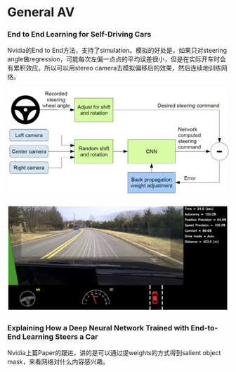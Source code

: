 # General AV

### End to End Learning for Self-Driving Cars

Nvidia的End to End方法，支持了simulation。模拟的好处是，如果只对steering angle做regression，可能每次左偏一点点的平均误差很小，但是在实际开车时会有累积效应。所以可以用stereo camera去模拟偏移后的效果，然后连续地训练网络。

![](../.gitbook/assets3/image%20%2814%29.png)

![](../.gitbook/assets3/image.png)

### Explaining How a Deep Neural Network Trained with End-to-End Learning Steers a Car

Nvidia上篇Paper的跟进，讲的是可以通过提weights的方式得到salient object mask，来看网络对什么内容感兴趣。

